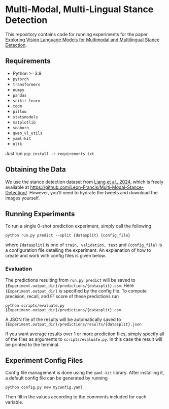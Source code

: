# Multi-Modal, Multi-Lingual Stance Detection

This repository contains code for running experiments for the paper
[Exploring Vision Language Models for Multimodal and Multilingual Stance Detection](https://arxiv.org/abs/2501.17654).

## Requirements

 - Python >=3.9
 - `pytorch`
 - `transformers`
 - `numpy`
 - `pandas`
 - `scikit-learn`
 - `tqdm`
 - `pillow`
 - `statsmodels`
 - `matplotlib`
 - `seaborn`
 - `qwen_vl_utils`
 - `yaml-kit`
 - `nltk`


Just run `pip install -r requirements.txt`




## Obtaining the Data


We use the stance detection dataset from [Liang et al., 2024](https://arxiv.org/abs/2402.14298),
which is freely available at https://github.com/Leon-Francis/Multi-Modal-Stance-Detection/.
However, you'll need to hydrate the tweets and download the images yourself.
 
  

## Running Experiments

To run a single 0-shot prediction experiment, simply call the following

```
python run.py predict --split {datasplit} {config_file}
```

where `{datasplit}` is one of `train, validation, test` and `{config_file}`
is a configuration file detailing the experiment. An explanation of how to create
and work with config files is given below.


### Evaluation

The predictions resulting from `run.py predict` will be saved to `{Experiment.output_dir}/predictions/{datasplit}.csv`.
Here `{Experiment.output_dir}` is specified by the config file. To compute precision, recall, and F1 score of these
predictions run

```
python scripts/evaluate.py {Experiment.output_dir}/predictions/{datasplit}.csv
```

A JSON file of the results will be automatically saved to `{Experiment.output_dir}/predictions/results/{datasplit}.json`

If you want average results over 1 or more prediction files, simply specify all of the files as arguments to
`scripts/evaluate.py`. In this case the result will be printed to the terminal.


## Experiment Config Files

Config file management is done using the `yaml-kit` library.
After installing it, a default config file can be generated by running

```
python config.py new myconfig.yaml
```

Then fill in the values according to the comments included for each variable.
